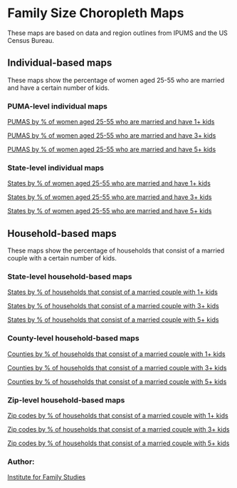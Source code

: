 # Family Size Choropleth Maps

These maps are based on data and region outlines from IPUMS and the US Census Bureau.

## Individual-based maps

These maps show the percentage of women aged 25-55 who are married and have a certain number of kids.

### PUMA-level individual maps
[PUMAS by % of women aged 25-55 who are married and have 1+ kids](maps/Microdata_pumas_percentile_tiled_unfixed_choropleth_1plus_kids.html)

[PUMAS by % of women aged 25-55 who are married and have 3+ kids](maps/Microdata_pumas_percentile_tiled_unfixed_choropleth_3plus_kids.html)

[PUMAS by % of women aged 25-55 who are married and have 5+ kids](maps/Microdata_pumas_percentile_tiled_unfixed_choropleth_5plus_kids.html)


### State-level individual maps
[States by % of women aged 25-55 who are married and have 1+ kids](maps/Microdata_states_percentile_non_tiled_unfixed_choropleth_1plus_kids.html)

[States by % of women aged 25-55 who are married and have 3+ kids](maps/Microdata_states_percentile_non_tiled_unfixed_choropleth_3plus_kids.html)

[States by % of women aged 25-55 who are married and have 5+ kids](maps/Microdata_states_percentile_non_tiled_unfixed_choropleth_5plus_kids.html)

## Household-based maps

These maps show the percentage of households that consist of a married couple with a certain number of kids.

### State-level household-based maps
[States by % of households that consist of a married couple with 1+ kids](maps/Estimates_states_percentile_non_tiled_unfixed_choropleth_1plus_kids.html)

[States by % of households that consist of a married couple with 3+ kids](maps/Estimates_states_percentile_non_tiled_unfixed_choropleth_3plus_kids.html)

[States by % of households that consist of a married couple with 5+ kids](maps/Estimates_states_percentile_non_tiled_unfixed_choropleth_5plus_kids.html)


### County-level household-based maps
[Counties by % of households that consist of a married couple with 1+ kids](maps/Estimates_counties_percentile_tiled_unfixed_choropleth_1plus_kids.html)

[Counties by % of households that consist of a married couple with 3+ kids](maps/Estimates_counties_percentile_tiled_unfixed_choropleth_3plus_kids.html)

[Counties by % of households that consist of a married couple with 5+ kids](maps/Estimates_counties_percentile_tiled_unfixed_choropleth_5plus_kids.html)

### Zip-level household-based maps
[Zip codes by % of households that consist of a married couple with 1+ kids](maps/Estimates_zip_codes_percentile_tiled_unfixed_choropleth_1plus_kids.html)

[Zip codes by % of households that consist of a married couple with 3+ kids](maps/Estimates_zip_codes_percentile_tiled_unfixed_choropleth_3plus_kids.html)

[Zip codes by % of households that consist of a married couple with 5+ kids](maps/Estimates_zip_codes_percentile_tiled_unfixed_choropleth_5plus_kids.html)



### Author:
[Institute for Family Studies](https://ifstudies.org)
